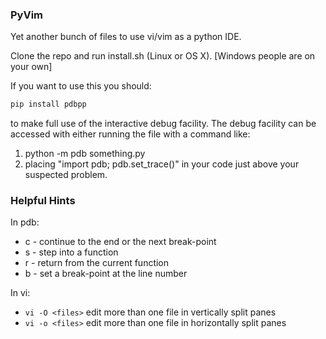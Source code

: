 ### PyVim
Yet another bunch of files to use vi/vim as a python IDE. 

Clone the repo and run install.sh (Linux or OS X). [Windows people are on your own]

If you want to use this you should: 
```bash
pip install pdbpp
```
to make full use of the interactive debug facility. The debug facility can be accessed with either running the file with a command like:

1) python -m pdb something.py
2) placing "import pdb; pdb.set_trace()" in your code just above your suspected problem.

### Helpful Hints
In pdb:
* c - continue to the end or the next break-point
* s - step into a function
* r - return from the current function
* b <line-number> - set a break-point at the line number

In vi:
* ```vi -O <files>``` edit more than one file in vertically split panes
* ```vi -o <files>``` edit more than one file in horizontally split panes
